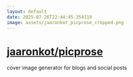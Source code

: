 ```yaml
---
layout: default
date: 2025-07-26T22:44:45.354119
image: assets/jaaronkot_picprose_cropped.png
---
```


# [jaaronkot/picprose](https://github.com/jaaronkot/picprose)

cover image generator for blogs and social posts
